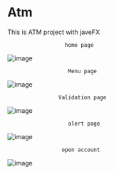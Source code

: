 # Atm
 This is ATM project with javeFX


                      home page

![image](https://user-images.githubusercontent.com/62865086/121641321-da45e280-cab0-11eb-88e8-27edcb35e5e5.png)


                       Menu page

![image](https://user-images.githubusercontent.com/62865086/121641539-1d07ba80-cab1-11eb-8ae4-7e54d6ce9e4b.png)




                    Validation page

![image](https://user-images.githubusercontent.com/62865086/121641681-517b7680-cab1-11eb-8e88-e3fe7b0873ad.png)


                       alert page
             
             


![image](https://user-images.githubusercontent.com/62865086/121641810-7a037080-cab1-11eb-94d8-d4504e5a131d.png)



                     open account

![image](https://user-images.githubusercontent.com/62865086/121641915-9f907a00-cab1-11eb-8458-9ec920c06287.png)



